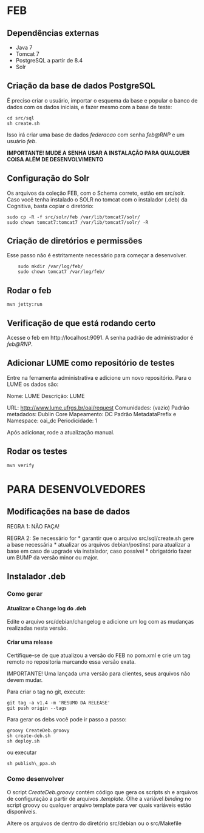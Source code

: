FEB
====================================================

Dependências externas
----------------------------------------------------
* Java 7 
* Tomcat 7 
* PostgreSQL a partir de 8.4
* Solr

Criação da base de dados PostgreSQL
----------------------------------------------------

É preciso criar o usuário, importar o esquema da base
e popular o banco de dados com os dados iniciais, e fazer 
mesmo com a base de teste:

```
cd src/sql
sh create.sh
```

Isso irá criar uma base de dados *federacao* com senha
*feb@RNP* e um usuário *feb*.

**IMPORTANTE! MUDE A SENHA USAR A INSTALAÇÃO PARA QUALQUER
COISA ALÉM DE DESENVOLVIMENTO**

Configuração do Solr
----------------------------------------------------
Os arquivos da coleção FEB, com o Schema correto,
estão em src/solr.
Caso você tenha instalado o SOLR no tomcat com o
instalador (.deb) da Cognitiva, basta copiar 
o diretório:

```
sudo cp -R -f src/solr/feb /var/lib/tomcat7/solr/
sudo chown tomcat7:tomcat7 /var/lib/tomcat7/solr/ -R
```

Criação de diretórios e permissões
----------------------------------------------------
Esse passo não é estritamente necessário para começar
a desenvolver.

```
	sudo mkdir /var/log/feb/
	sudo chown tomcat7 /var/log/feb/
```

Rodar o feb
----------------------------------------------------

```
mvn jetty:run
```

Verificação de que está rodando certo
-----------------------------------------------------------

Acesse o feb em http://localhost:9091.
A senha padrão de administrador é *feb@RNP*.


Adicionar LUME como repositório de testes
--------------------------------------------------------

Entre na ferramenta administrativa e adicione um novo repositório.
Para o LUME os dados são:

Nome: LUME
Descrição: LUME

URL: http://www.lume.ufrgs.br/oai/request
Comunidades: (vazio)
Padrão metadados: Dublin Core
Mapeamento: DC Padrão
MetadataPrefix e Namespace: oai_dc
Periodicidade: 1

Após adicionar, rode a atualização manual.


Rodar os testes
---------------------------------------------------
```
mvn verify
```



PARA DESENVOLVEDORES
====================================================

Modificações na base de dados
---------------------------------------------------

REGRA 1: NÃO FAÇA!

REGRA 2: Se necessário for
	* garantir que o arquivo src/sql/create.sh gere a
base necessária
	* atualizar os arquivos debian/postinst para atualizar
a base em caso de upgrade via instalador, caso possível
	* obrigatório fazer um BUMP da versão minor ou major.


Instalador .deb
---------------------------------------------------
### Como gerar

#### Atualizar o Change log do .deb

Edite o arquivo src/debian/changelog e
adicione um log com as mudanças realizadas nesta versão.

#### Criar uma release

Certifique-se de que atualizou a versão do FEB
no pom.xml e crie um tag remoto no repositoria
marcando essa versão exata.

IMPORTANTE! Uma lançada uma versão para clientes,
seus arquivos não devem mudar.

Para criar o tag no git, execute:

```
git tag -a v1.4 -m 'RESUMO DA RELEASE'
git push origin --tags
```



Para gerar os debs você pode ir passo a passo:

```
groovy CreateDeb.groovy
sh create-deb.sh
sh deploy.sh
```

ou executar 

```
sh publish\_ppa.sh
```

### Como desenvolver

O script *CreateDeb.groovy* contém código que gera os scripts sh
e arquivos de configuração a partir de arquivos *.template*.
Olhe a variável *binding* no script groovy ou qualquer
arquivo template para ver quais variáveis estão disponíveis.

Altere os arquivos de dentro do diretório src/debian ou o 
src/Makefile
